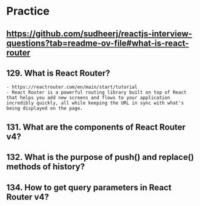 # Practice

## <https://github.com/sudheerj/reactjs-interview-questions?tab=readme-ov-file#what-is-react-router>

## 129. What is React Router?

    - https://reactrouter.com/en/main/start/tutorial
    - React Router is a powerful routing library built on top of React that helps you add new screens and flows to your application incredibly quickly, all while keeping the URL in sync with what's being displayed on the page.

## 131. What are the <Router> components of React Router v4?

## 132. What is the purpose of push() and replace() methods of history?

## 134. How to get query parameters in React Router v4?

